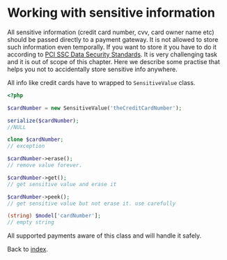 # Working with sensitive information

All sensitive information (credit card number, cvv, card owner name etc) should be passed directly to a payment gateway.
It is not allowed to store such information even temporally.
If you want to store it you have to do it according to [PCI SSC Data Security Standards](https://www.pcisecuritystandards.org/security_standards/).
It is very challenging task and it is out of scope of this chapter.
Here we describe some practise that helps you not to accidentally store sensitive info anywhere.

All info like credit cards have to wrapped to `SensitiveValue` class.

 ```php
<?php

$cardNumber = new SensitiveValue('theCreditCardNumber');

serialize($cardNumber);
//NULL

clone $cardNumber;
// exception

$cardNumber->erase();
// remove value forever.

$cardNumber->get();
// get sensitive value and erase it

$cardNumber->peek();
// get sensitive value but not erase it. use carefully

(string) $model['cardNumber'];
// empty string
```

All supported payments aware of this class and will handle it safely.

Back to [index](index.md).
